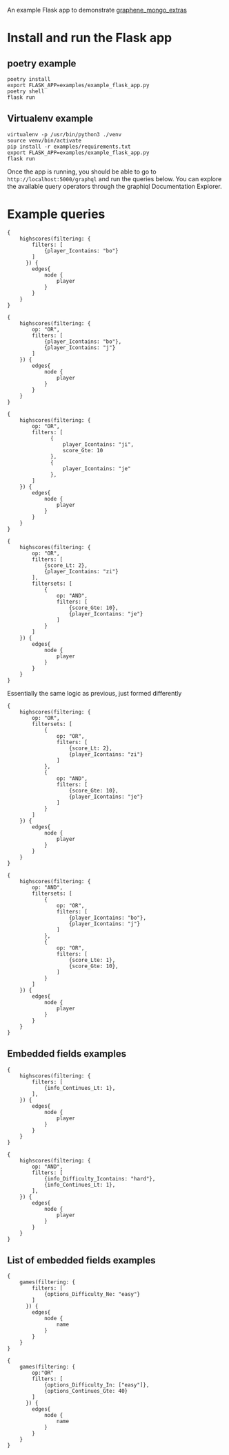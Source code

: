 An example Flask app to demonstrate [graphene_mongo_extras](https://github.com/riverfr0zen/graphene-mongo-extras)

# Install and run the Flask app 

## poetry example

```
poetry install
export FLASK_APP=examples/example_flask_app.py
poetry shell
flask run
```

## Virtualenv example

```
virtualenv -p /usr/bin/python3 ./venv
source venv/bin/activate
pip install -r examples/requirements.txt
export FLASK_APP=examples/example_flask_app.py
flask run
```

Once the app is running, you should be able to go to `http://localhost:5000/graphql` and run the queries below. You can explore the available query operators through the graphiql Documentation Explorer.

# Example queries

```
{
    highscores(filtering: {
        filters: [
            {player_Icontains: "bo"}
        ]
      }) {
        edges{
            node {
                player
            }
        }
    }
}
```

```
{
    highscores(filtering: {
        op: "OR",
        filters: [
            {player_Icontains: "bo"},
            {player_Icontains: "j"}
        ]
    }) {
        edges{
            node {
                player
            }
        }
    }
}
```

```
{
    highscores(filtering: {
        op: "OR",
        filters: [
              {
                  player_Icontains: "ji",
                  score_Gte: 10
              },
              {
                  player_Icontains: "je"
              },
        ]
    }) {
        edges{
            node {
                player
            }
        }
    }
}
```

```
{
    highscores(filtering: {
        op: "OR",
        filters: [
            {score_Lt: 2},
            {player_Icontains: "zi"}
        ],
        filtersets: [
            {
                op: "AND",
                filters: [
                    {score_Gte: 10},
                    {player_Icontains: "je"}
                ]
            }
        ]
    }) {
        edges{
            node {
                player
            }
        }
    }
}
```

Essentially the same logic as previous, just formed differently
```
{
    highscores(filtering: {
        op: "OR",
        filtersets: [
            {
                op: "OR",
                filters: [
                    {score_Lt: 2},
                    {player_Icontains: "zi"}
                ]
            },
            {
                op: "AND",
                filters: [
                    {score_Gte: 10},
                    {player_Icontains: "je"}
                ]
            }
        ]
    }) {
        edges{
            node {
                player
            }
        }
    }
}
```

```
{
    highscores(filtering: {
        op: "AND",
        filtersets: [
            {
                op: "OR",
                filters: [
                    {player_Icontains: "bo"},
                    {player_Icontains: "j"}
                ]
            },
            {
                op: "OR",
                filters: [
                    {score_Lte: 1},
                    {score_Gte: 10},
                ]
            }
        ]
    }) {
        edges{
            node {
                player
            }
        }
    }
}
```


## Embedded fields examples

```
{
    highscores(filtering: {
        filters: [
            {info_Continues_Lt: 1},
        ],
    }) {
        edges{
            node {
                player
            }
        }
    }
}
```

```
{
    highscores(filtering: {
        op: "AND",
        filters: [
            {info_Difficulty_Icontains: "hard"},
            {info_Continues_Lt: 1},
        ],
    }) {
        edges{
            node {
                player
            }
        }
    }
}
```


## List of embedded fields examples

```
{
    games(filtering: {
        filters: [
            {options_Difficulty_Ne: "easy"}
        ]
      }) {
        edges{
            node {
                name
            }
        }
    }
}
```

```
{
    games(filtering: {
        op:"OR"
        filters: [
            {options_Difficulty_In: ["easy"]},
            {options_Continues_Gte: 40}
        ]
      }) {
        edges{
            node {
                name
            }
        }
    }
}
```
